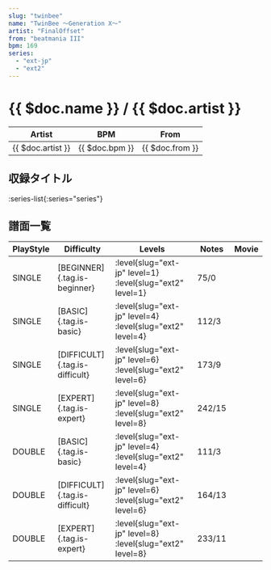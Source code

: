 ```yaml
---
slug: "twinbee"
name: "TwinBee ～Generation X～"
artist: "FinalOffset"
from: "beatmania III"
bpm: 169
series:
  - "ext-jp"
  - "ext2"
---
```


# {{ $doc.name }} / {{ $doc.artist }}

|Artist|BPM|From|
|------|---|----|
|{{ $doc.artist }}|{{ $doc.bpm }}|{{ $doc.from }}|

## 収録タイトル

:series-list{:series="series"}

## 譜面一覧

|PlayStyle|Difficulty|Levels|Notes|Movie|
|---------|----------|------|-----|-----|
|SINGLE|[BEGINNER]{.tag.is-beginner}|:level{slug="ext-jp" level=1} :level{slug="ext2" level=1}|75/0||
|SINGLE|[BASIC]{.tag.is-basic}|:level{slug="ext-jp" level=4} :level{slug="ext2" level=4}|112/3||
|SINGLE|[DIFFICULT]{.tag.is-difficult}|:level{slug="ext-jp" level=6} :level{slug="ext2" level=6}|173/9||
|SINGLE|[EXPERT]{.tag.is-expert}|:level{slug="ext-jp" level=8} :level{slug="ext2" level=8}|242/15||
|DOUBLE|[BASIC]{.tag.is-basic}|:level{slug="ext-jp" level=4} :level{slug="ext2" level=4}|111/3||
|DOUBLE|[DIFFICULT]{.tag.is-difficult}|:level{slug="ext-jp" level=6} :level{slug="ext2" level=6}|164/13||
|DOUBLE|[EXPERT]{.tag.is-expert}|:level{slug="ext-jp" level=8} :level{slug="ext2" level=8}|233/11||
